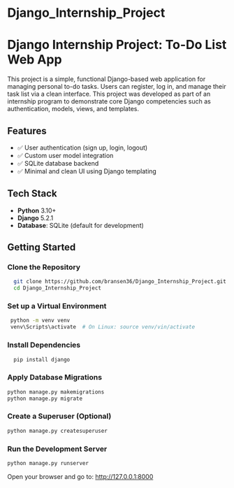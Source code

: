 # Django_Internship_Project

# Django Internship Project: To-Do List Web App

This project is a simple, functional Django-based web application for managing personal to-do tasks. Users can register, log in, and manage their task list via a clean interface. This project was developed as part of an internship program to demonstrate core Django competencies such as authentication, models, views, and templates.

## Features

- ✅ User authentication (sign up, login, logout)   
- ✅ Custom user model integration  
- ✅ SQLite database backend  
- ✅ Minimal and clean UI using Django templating  

## Tech Stack

- **Python** 3.10+  
- **Django** 5.2.1  
- **Database**: SQLite (default for development)

## Getting Started

### Clone the Repository
  ```bash
    git clone https://github.com/bransen36/Django_Internship_Project.git
    cd Django_Internship_Project
  ```
### Set up a Virtual Environment
  ```bash
   python -m venv venv
   venv\Scripts\activate  # On Linux: source venv/vin/activate
  ```
### Install Dependencies
  ```bash
    pip install django
  ```
### Apply Database Migrations
  ```bash
  python manage.py makemigrations
  python manage.py migrate
  ```
### Create a Superuser (Optional)
  ```bash
  python manage.py createsuperuser
  ```
### Run the Development Server
  ```bash
  python manage.py runserver
  ```
Open your browser and go to:
http://127.0.0.1:8000
